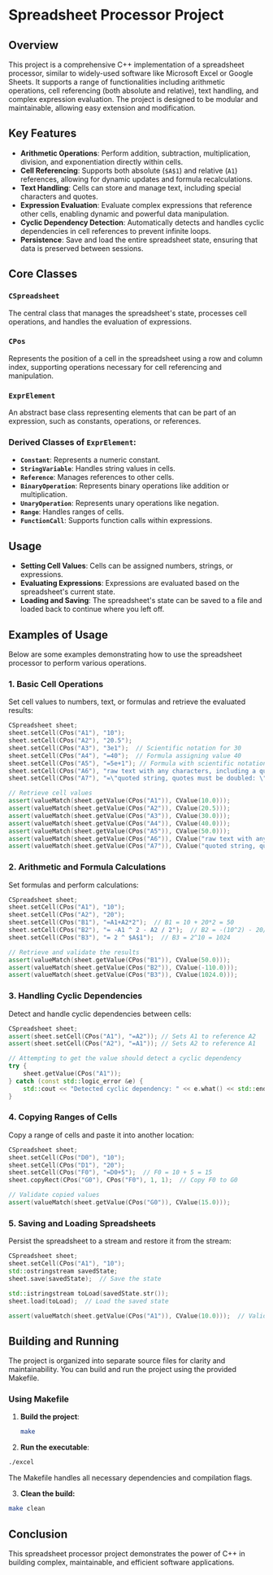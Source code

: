 # **Spreadsheet Processor Project** 

## **Overview**

This project is a comprehensive C++ implementation of a spreadsheet processor, similar to widely-used software like Microsoft Excel or Google Sheets. It supports a range of functionalities including arithmetic operations, cell referencing (both absolute and relative), text handling, and complex expression evaluation. The project is designed to be modular and maintainable, allowing easy extension and modification.

## **Key Features**

- **Arithmetic Operations**: Perform addition, subtraction, multiplication, division, and exponentiation directly within cells.
- **Cell Referencing**: Supports both absolute (`$A$1`) and relative (`A1`) references, allowing for dynamic updates and formula recalculations.
- **Text Handling**: Cells can store and manage text, including special characters and quotes.
- **Expression Evaluation**: Evaluate complex expressions that reference other cells, enabling dynamic and powerful data manipulation.
- **Cyclic Dependency Detection**: Automatically detects and handles cyclic dependencies in cell references to prevent infinite loops.
- **Persistence**: Save and load the entire spreadsheet state, ensuring that data is preserved between sessions.

## **Core Classes**

### **`CSpreadsheet`**
The central class that manages the spreadsheet's state, processes cell operations, and handles the evaluation of expressions.

### **`CPos`**
Represents the position of a cell in the spreadsheet using a row and column index, supporting operations necessary for cell referencing and manipulation.

### **`ExprElement`**
An abstract base class representing elements that can be part of an expression, such as constants, operations, or references.

### **Derived Classes of `ExprElement`**:
- **`Constant`**: Represents a numeric constant.
- **`StringVariable`**: Handles string values in cells.
- **`Reference`**: Manages references to other cells.
- **`BinaryOperation`**: Represents binary operations like addition or multiplication.
- **`UnaryOperation`**: Represents unary operations like negation.
- **`Range`**: Handles ranges of cells.
- **`FunctionCall`**: Supports function calls within expressions.


## **Usage**

- **Setting Cell Values**: Cells can be assigned numbers, strings, or expressions.
- **Evaluating Expressions**: Expressions are evaluated based on the spreadsheet's current state.
- **Loading and Saving**: The spreadsheet's state can be saved to a file and loaded back to continue where you left off.

## Examples of Usage

Below are some examples demonstrating how to use the spreadsheet processor to perform various operations.

### 1. Basic Cell Operations

Set cell values to numbers, text, or formulas and retrieve the evaluated results:

```cpp
CSpreadsheet sheet;
sheet.setCell(CPos("A1"), "10");
sheet.setCell(CPos("A2"), "20.5");
sheet.setCell(CPos("A3"), "3e1");  // Scientific notation for 30
sheet.setCell(CPos("A4"), "=40");  // Formula assigning value 40
sheet.setCell(CPos("A5"), "=5e+1"); // Formula with scientific notation
sheet.setCell(CPos("A6"), "raw text with any characters, including a quote \" or a newline\n");
sheet.setCell(CPos("A7"), "=\"quoted string, quotes must be doubled: \"\". Moreover, backslashes are needed for C++.\"");

// Retrieve cell values
assert(valueMatch(sheet.getValue(CPos("A1")), CValue(10.0)));
assert(valueMatch(sheet.getValue(CPos("A2")), CValue(20.5)));
assert(valueMatch(sheet.getValue(CPos("A3")), CValue(30.0)));
assert(valueMatch(sheet.getValue(CPos("A4")), CValue(40.0)));
assert(valueMatch(sheet.getValue(CPos("A5")), CValue(50.0)));
assert(valueMatch(sheet.getValue(CPos("A6")), CValue("raw text with any characters, including a quote \" or a newline\n")));
assert(valueMatch(sheet.getValue(CPos("A7")), CValue("quoted string, quotes must be doubled: \". Moreover, backslashes are needed for C++.")));
```
### 2. Arithmetic and Formula Calculations
Set formulas and perform calculations:
```cpp
CSpreadsheet sheet;
sheet.setCell(CPos("A1"), "10");
sheet.setCell(CPos("A2"), "20");
sheet.setCell(CPos("B1"), "=A1+A2*2");  // B1 = 10 + 20*2 = 50
sheet.setCell(CPos("B2"), "= -A1 ^ 2 - A2 / 2");  // B2 = -(10^2) - 20/2 = -110
sheet.setCell(CPos("B3"), "= 2 ^ $A$1");  // B3 = 2^10 = 1024

// Retrieve and validate the results
assert(valueMatch(sheet.getValue(CPos("B1")), CValue(50.0)));
assert(valueMatch(sheet.getValue(CPos("B2")), CValue(-110.0)));
assert(valueMatch(sheet.getValue(CPos("B3")), CValue(1024.0)));
```
### 3. Handling Cyclic Dependencies
Detect and handle cyclic dependencies between cells:
```cpp
CSpreadsheet sheet;
assert(sheet.setCell(CPos("A1"), "=A2")); // Sets A1 to reference A2
assert(sheet.setCell(CPos("A2"), "=A1")); // Sets A2 to reference A1

// Attempting to get the value should detect a cyclic dependency
try {
    sheet.getValue(CPos("A1"));
} catch (const std::logic_error &e) {
    std::cout << "Detected cyclic dependency: " << e.what() << std::endl;
}
```
### 4. Copying Ranges of Cells
Copy a range of cells and paste it into another location:
```cpp
CSpreadsheet sheet;
sheet.setCell(CPos("D0"), "10");
sheet.setCell(CPos("D1"), "20");
sheet.setCell(CPos("F0"), "=D0+5");  // F0 = 10 + 5 = 15
sheet.copyRect(CPos("G0"), CPos("F0"), 1, 1);  // Copy F0 to G0

// Validate copied values
assert(valueMatch(sheet.getValue(CPos("G0")), CValue(15.0)));
```
### 5. Saving and Loading Spreadsheets
Persist the spreadsheet to a stream and restore it from the stream:
```cpp
CSpreadsheet sheet;
sheet.setCell(CPos("A1"), "10");
std::ostringstream savedState;
sheet.save(savedState);  // Save the state

std::istringstream toLoad(savedState.str());
sheet.load(toLoad);  // Load the saved state

assert(valueMatch(sheet.getValue(CPos("A1")), CValue(10.0)));  // Validate restored value
```
## **Building and Running**

The project is organized into separate source files for clarity and maintainability. You can build and run the project using the provided Makefile.

### **Using Makefile**

1. **Build the project**:
   ```bash
   make
   ```
2. **Run the executable**:
```bash
./excel
```
The Makefile handles all necessary dependencies and compilation flags.

3. **Clean the build:**
```bash
make clean
```

## Conclusion
This spreadsheet processor project demonstrates the power of C++ in building complex, maintainable, and efficient software applications.
